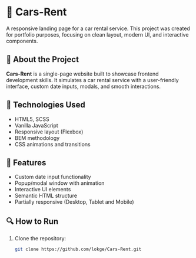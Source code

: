 # 🚗 Cars-Rent

A responsive landing page for a car rental service. This project was created for portfolio purposes, focusing on clean layout, modern UI, and interactive components.

## 📌 About the Project

**Cars-Rent** is a single-page website built to showcase frontend development skills. It simulates a car rental service with a user-friendly interface, custom date inputs, modals, and smooth interactions.

## 🔧 Technologies Used

- HTML5, SCSS
- Vanilla JavaScript
- Responsive layout (Flexbox)
- BEM methodology
- CSS animations and transitions

## 🧩 Features

- Custom date input functionality
- Popup/modal window with animation
- Interactive UI elements
- Semantic HTML structure
- Partially responsive (Desktop, Tablet and Mobile)

## 🔍 How to Run

1. Clone the repository:

   ```bash
   git clone https://github.com/lokge/Cars-Rent.git
